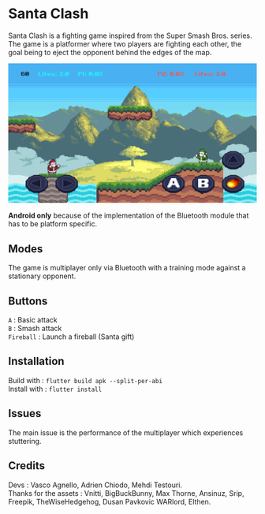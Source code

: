 # Santa Clash
Santa Clash is a fighting game inspired from the Super Smash Bros. series.
The game is a platformer where two players are fighting each other, the goal being to eject the opponent behind the edges of the map.

<img src="assets/images/game.png" alt="drawing" width="550"/>

__Android only__ because of the implementation of the Bluetooth module that has to be platform specific.

## Modes
The game is multiplayer only via Bluetooth with a training mode against a stationary opponent.

## Buttons
`A` : Basic attack <br>
`B` : Smash attack <br>
`Fireball` : Launch a fireball (Santa gift) <br>

## Installation
Build with : `flutter build apk --split-per-abi` <br>
Install with : `flutter install`

## Issues
The main issue is the performance of the multiplayer which experiences stuttering.

## Credits
Devs : Vasco Agnello, Adrien Chiodo, Mehdi Testouri. <br>
Thanks for the assets : Vnitti, BigBuckBunny, Max Thorne, Ansinuz, Srip, Freepik, TheWiseHedgehog, Dusan Pavkovic WARlord, Elthen.
